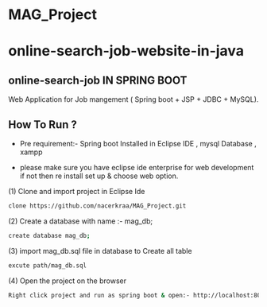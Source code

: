 # MAG_Project
# online-search-job-website-in-java
## online-search-job IN SPRING BOOT
Web Application for Job mangement ( Spring boot + JSP + JDBC + MySQL).

## How To Run ?

- Pre requirement:- Spring boot Installed in Eclipse IDE ,  mysql Database , xampp 

- please make sure you have eclipse ide enterprise for web development if not then re install set up & choose web option.

 (1) Clone and import project in Eclipse Ide
```sh
clone https://github.com/nacerkraa/MAG_Project.git
```
 (2) Create a database with name :- mag_db;
```sh
create database mag_db;
 ```
  (3) import mag_db.sql file in database to Create all table 
```sh
excute path/mag_db.sql
 ```

(4) Open the project on the browser
```sh
Right click project and run as spring boot & open:- http://localhost:8080/
```

